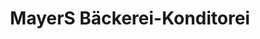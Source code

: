 ---
title: "MayerS Bäckerei-Konditorei"
url: /geislingen-an-der-steige/mayers-baeckerei-konditorei-neuwiesenstrasse/
shop: Bäckerei
---
